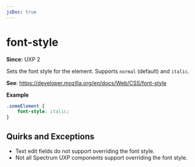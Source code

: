 ```yaml
---
jsDoc: true
---
```

# font-style

**Since:** UXP 2

Sets the font style for the element. Supports `normal` (default) and `italic`.

**See**: https://developer.mozilla.org/en/docs/Web/CSS/font-style

**Example**

```css
.someElement {
    font-style: italic;
}
```

## Quirks and Exceptions

* Text edit fields do not support overriding the font style.
* Not all Spectrum UXP components support overriding the font style.
